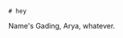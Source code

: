                                                                           # hey
Name's Gading, Arya, whatever.
